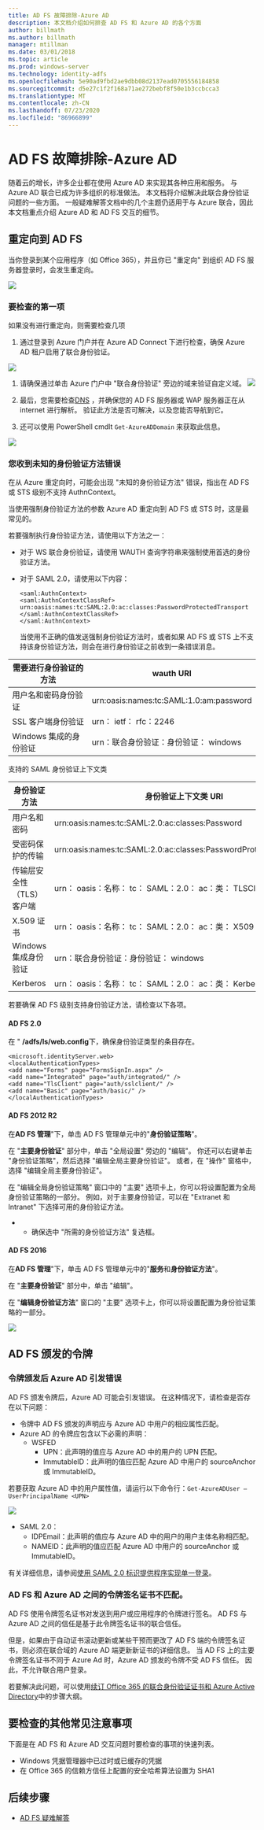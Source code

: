 ```yaml
---
title: AD FS 故障排除-Azure AD
description: 本文档介绍如何排查 AD FS 和 Azure AD 的各个方面
author: billmath
ms.author: billmath
manager: mtillman
ms.date: 03/01/2018
ms.topic: article
ms.prod: windows-server
ms.technology: identity-adfs
ms.openlocfilehash: 5e90ad9fbd2ae9dbb08d2137ead0705556184858
ms.sourcegitcommit: d5e27c1f2f168a71ae272bebf8f50e1b3ccbcca3
ms.translationtype: MT
ms.contentlocale: zh-CN
ms.lasthandoff: 07/23/2020
ms.locfileid: "86966899"
---
```

# <a name="ad-fs-troubleshooting---azure-ad"></a>AD FS 故障排除-Azure AD
随着云的增长，许多企业都在使用 Azure AD 来实现其各种应用和服务。  与 Azure AD 联合已成为许多组织的标准做法。  本文档将介绍解决此联合身份验证问题的一些方面。  一般疑难解答文档中的几个主题仍适用于与 Azure 联合，因此本文档重点介绍 Azure AD 和 AD FS 交互的细节。

## <a name="redirection-to-ad-fs"></a>重定向到 AD FS
当你登录到某个应用程序（如 Office 365），并且你已 "重定向" 到组织 AD FS 服务器登录时，会发生重定向。

![](media/ad-fs-tshoot-azure/azure1.png)


### <a name="first-things-to-check"></a>要检查的第一项
如果没有进行重定向，则需要检查几项

   1. 通过登录到 Azure 门户并在 Azure AD Connect 下进行检查，确保 Azure AD 租户启用了联合身份验证。

![](media/ad-fs-tshoot-azure/azure2.png)

1. 请确保通过单击 Azure 门户中 "联合身份验证" 旁边的域来验证自定义域。
   ![](media/ad-fs-tshoot-azure/azure3.png)

2. 最后，您需要检查[DNS](ad-fs-tshoot-dns.md) ，并确保您的 AD FS 服务器或 WAP 服务器正在从 internet 进行解析。  验证此方法是否可解决，以及您能否导航到它。
3. 还可以使用 PowerShell cmdlt `Get-AzureADDomain` 来获取此信息。

![](media/ad-fs-tshoot-azure/azure6.png)

### <a name="you-are-receiving-an-unknown-auth-method-error"></a>您收到未知的身份验证方法错误
在从 Azure 重定向时，可能会出现 "未知的身份验证方法" 错误，指出在 AD FS 或 STS 级别不支持 AuthnContext。 

当使用强制身份验证方法的参数 Azure AD 重定向到 AD FS 或 STS 时，这是最常见的。 

若要强制执行身份验证方法，请使用以下方法之一：
- 对于 WS 联合身份验证，请使用 WAUTH 查询字符串来强制使用首选的身份验证方法。

- 对于 SAML 2.0，请使用以下内容：
  ```
  <saml:AuthnContext>
  <saml:AuthnContextClassRef>
  urn:oasis:names:tc:SAML:2.0:ac:classes:PasswordProtectedTransport
  </saml:AuthnContextClassRef>
  </saml:AuthnContext>
  ```
  当使用不正确的值发送强制身份验证方法时，或者如果 AD FS 或 STS 上不支持该身份验证方法，则会在进行身份验证之前收到一条错误消息。

|需要进行身份验证的方法|wauth URI|
|-----|-----|
|用户名和密码身份验证|urn:oasis:names:tc:SAML:1.0:am:password|
|SSL 客户端身份验证|urn： ietf： rfc：2246|
|Windows 集成的身份验证|urn：联合身份验证：身份验证： windows|

支持的 SAML 身份验证上下文类

|身份验证方法|身份验证上下文类 URI|
|-----|-----| 
|用户名和密码|urn:oasis:names:tc:SAML:2.0:ac:classes:Password|
|受密码保护的传输|urn:oasis:names:tc:SAML:2.0:ac:classes:PasswordProtectedTransport|
|传输层安全性（TLS）客户端|urn： oasis：名称： tc： SAML：2.0： ac：类： TLSClient
|X.509 证书|urn： oasis：名称： tc： SAML：2.0： ac：类： X509
|Windows 集成身份验证|urn：联合身份验证：身份验证： windows|
|Kerberos|urn： oasis：名称： tc： SAML：2.0： ac：类： Kerberos|

若要确保 AD FS 级别支持身份验证方法，请检查以下各项。

#### <a name="ad-fs-20"></a>AD FS 2.0 

在 " **/adfs/ls/web.config**下，确保身份验证类型的条目存在。

```
<microsoft.identityServer.web>
<localAuthenticationTypes>
<add name="Forms" page="FormsSignIn.aspx" />
<add name="Integrated" page="auth/integrated/" />
<add name="TlsClient" page="auth/sslclient/" />
<add name="Basic" page="auth/basic/" />
</localAuthenticationTypes>
```

#### <a name="ad-fs-2012-r2"></a>AD FS 2012 R2

在**AD FS 管理**"下，单击 AD FS 管理单元中的"**身份验证策略**"。

在 "**主要身份验证**" 部分中，单击 "全局设置" 旁边的 "编辑"。 你还可以右键单击 "身份验证策略"，然后选择 "编辑全局主要身份验证"。 或者，在 "操作" 窗格中，选择 "编辑全局主要身份验证"。

在 "编辑全局身份验证策略" 窗口中的 "主要" 选项卡上，你可以将设置配置为全局身份验证策略的一部分。 例如，对于主要身份验证，可以在 "Extranet 和 Intranet" 下选择可用的身份验证方法。

* * 确保选中 "所需的身份验证方法" 复选框。 

#### <a name="ad-fs-2016"></a>AD FS 2016

在**AD FS 管理**"下，单击 AD FS 管理单元中的"**服务**和**身份验证方法**"。

在 "**主要身份验证**" 部分中，单击 "编辑"。

在 "**编辑身份验证方法**" 窗口的 "主要" 选项卡上，你可以将设置配置为身份验证策略的一部分。

![](media/ad-fs-tshoot-azure/azure4.png)

## <a name="tokens-issued-by-ad-fs"></a>AD FS 颁发的令牌

### <a name="azure-ad-throws-error-after-token-issuance"></a>令牌颁发后 Azure AD 引发错误
AD FS 颁发令牌后，Azure AD 可能会引发错误。 在这种情况下，请检查是否存在以下问题：
- 令牌中 AD FS 颁发的声明应与 Azure AD 中用户的相应属性匹配。
- Azure AD 的令牌应包含以下必需的声明：
    - WSFED 
        - UPN：此声明的值应与 Azure AD 中的用户的 UPN 匹配。
        - ImmutableID：此声明的值应匹配 Azure AD 中用户的 sourceAnchor 或 ImmutableID。

若要获取 Azure AD 中的用户属性值，请运行以下命令行：`Get-AzureADUser –UserPrincipalName <UPN>`

![](media/ad-fs-tshoot-azure/azure5.png)

   - SAML 2.0：
       - IDPEmail：此声明的值应与 Azure AD 中的用户的用户主体名称相匹配。
       - NAMEID：此声明的值应匹配 Azure AD 中用户的 sourceAnchor 或 ImmutableID。

有关详细信息，请参阅[使用 SAML 2.0 标识提供程序实现单一登录](/previous-versions/azure/azure-services/dn641269(v=azure.100))。

### <a name="token-signing-certificate-mismatch-between-ad-fs-and-azure-ad"></a>AD FS 和 Azure AD 之间的令牌签名证书不匹配。

AD FS 使用令牌签名证书对发送到用户或应用程序的令牌进行签名。 AD FS 与 Azure AD 之间的信任是基于此令牌签名证书的联合信任。

但是，如果由于自动证书滚动更新或某些干预而更改了 AD FS 端的令牌签名证书，则必须在联合域的 Azure AD 端更新新证书的详细信息。 当 AD FS 上的主要令牌签名证书不同于 Azure Ad 时，Azure AD 颁发的令牌不受 AD FS 信任。 因此，不允许联合用户登录。

若要解决此问题，可以使用[续订 Office 365 的联合身份验证证书和 Azure Active Directory](/azure/active-directory/connect/active-directory-aadconnect-o365-certs)中的步骤大纲。

## <a name="other-common-things-to-check"></a>要检查的其他常见注意事项
下面是在 AD FS 和 Azure AD 交互问题时要检查的事项的快速列表。
- Windows 凭据管理器中已过时或已缓存的凭据
- 在 Office 365 的信赖方信任上配置的安全哈希算法设置为 SHA1

## <a name="next-steps"></a>后续步骤

- [AD FS 疑难解答](ad-fs-tshoot-overview.md)

